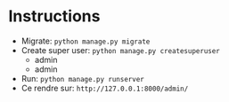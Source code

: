 # Instructions

* Migrate: `python manage.py migrate`
* Create super user: `python manage.py createsuperuser`
  * admin
  * admin
* Run: `python manage.py runserver`
* Ce rendre sur: `http://127.0.0.1:8000/admin/`
